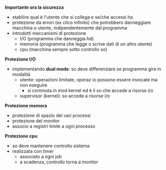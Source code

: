 **Importante ora la sicurezza** 
- stabilire qual è l'utente che si collega e se/che accessi ha
- protezione da errori (ex cilco infinito) che potrebbero danneggiare macchina o utente, indipendentemente dal programma
- introdotti meccanismi di protezione
	- I/O (programma che danneggia hd)
	- memoria (programma che legge o scrive dati di un altro utente)
	- cpu (macchina sempre sotto controllo so)

**Protezione I/O**
- implementando **dual mode**: so deve differenziare se programma gira in modalità
	- utente: operazioni limitate, operaz io possono essere invocate ma non eseguire
		- si commuta in mod kernel ed è il so che accede a risorse i/o
	- supervisor (kernel): so accede a risorse i/o

**Protezione memora**
- protezione di spazio dei vari processi
- protezione del monitor
- associo a registri limite a ogni processo

**Protezione cpu**
- so deve mantenere controllo sistema
- realizzata con timer
	- associato a ogni job
	- a scadenza, controllo torna a monitor